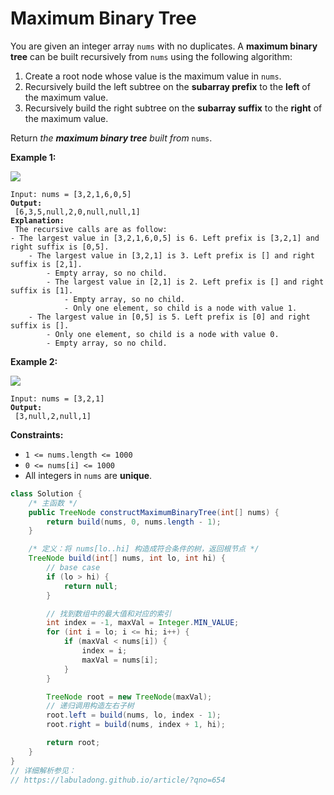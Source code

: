 # Maximum Binary Tree



You are given an integer array `nums` with no duplicates. A **maximum binary tree** can be built recursively from `nums` using the following algorithm:

1. Create a root node whose value is the maximum value in `nums`.
2. Recursively build the left subtree on the **subarray prefix** to the **left** of the maximum value.
3. Recursively build the right subtree on the **subarray suffix** to the **right** of the maximum value.

Return _the **maximum binary tree** built from_ `nums`.

&#x20;

**Example 1:**

![](https://assets.leetcode.com/uploads/2020/12/24/tree1.jpg)

<pre><code>Input: nums = [3,2,1,6,0,5]
<strong>Output:
</strong> [6,3,5,null,2,0,null,null,1]
<strong>Explanation:
</strong> The recursive calls are as follow:
- The largest value in [3,2,1,6,0,5] is 6. Left prefix is [3,2,1] and right suffix is [0,5].
    - The largest value in [3,2,1] is 3. Left prefix is [] and right suffix is [2,1].
        - Empty array, so no child.
        - The largest value in [2,1] is 2. Left prefix is [] and right suffix is [1].
            - Empty array, so no child.
            - Only one element, so child is a node with value 1.
    - The largest value in [0,5] is 5. Left prefix is [0] and right suffix is [].
        - Only one element, so child is a node with value 0.
        - Empty array, so no child.
</code></pre>

**Example 2:**

![](https://assets.leetcode.com/uploads/2020/12/24/tree2.jpg)

<pre><code>Input: nums = [3,2,1]
<strong>Output:
</strong> [3,null,2,null,1]
</code></pre>

&#x20;

**Constraints:**

* `1 <= nums.length <= 1000`
* `0 <= nums[i] <= 1000`
* All integers in `nums` are **unique**.

```java
class Solution {
    /* 主函数 */
    public TreeNode constructMaximumBinaryTree(int[] nums) {
        return build(nums, 0, nums.length - 1);
    }

    /* 定义：将 nums[lo..hi] 构造成符合条件的树，返回根节点 */
    TreeNode build(int[] nums, int lo, int hi) {
        // base case
        if (lo > hi) {
            return null;
        }

        // 找到数组中的最大值和对应的索引
        int index = -1, maxVal = Integer.MIN_VALUE;
        for (int i = lo; i <= hi; i++) {
            if (maxVal < nums[i]) {
                index = i;
                maxVal = nums[i];
            }
        }

        TreeNode root = new TreeNode(maxVal);
        // 递归调用构造左右子树
        root.left = build(nums, lo, index - 1);
        root.right = build(nums, index + 1, hi);

        return root;
    }
}
// 详细解析参见：
// https://labuladong.github.io/article/?qno=654

```
